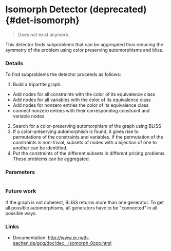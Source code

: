 # Isomorph Detector (deprecated) {#det-isomorph}

> Does not exist anymore.

This detector finds subproblems that can be aggregated thus reducing the symmetry of the problem using color preserving automorphisms and bliss.


### Details

To find subproblems the detector proceeds as follows:

1. Build a tripartite graph:
 * Add nodes for all constraints with the color of its equivalence class
 * Add nodes for all variables with the color of its equivalence class
 * Add nodes for nonzero entries the color of its equivalence class
 * connect nonzero entries with their corresponding constraint and variable nodes
2. Search for a color-preserving automorphism of the graph using BLISS
3. If a color-preserving automorphism is found, it gives rise to permutations of the constraints and variables. If the permutation of the constraints is non-trivial, subsets of nodes with a bijection of one to another can be identified. 
4. Put the constraints of the different subsets in different pricing problems. These problems can be aggregated.


### Parameters

```
```


### Future work

If the graph is not coherent, BLISS returns more than one generator. To get all possible automorphisms, all generators have to be "connected" in all possible ways. 


### Links
 * Documentation: http://www.or.rwth-aachen.de/gcg/doc/dec__isomorph_8cpp.html
